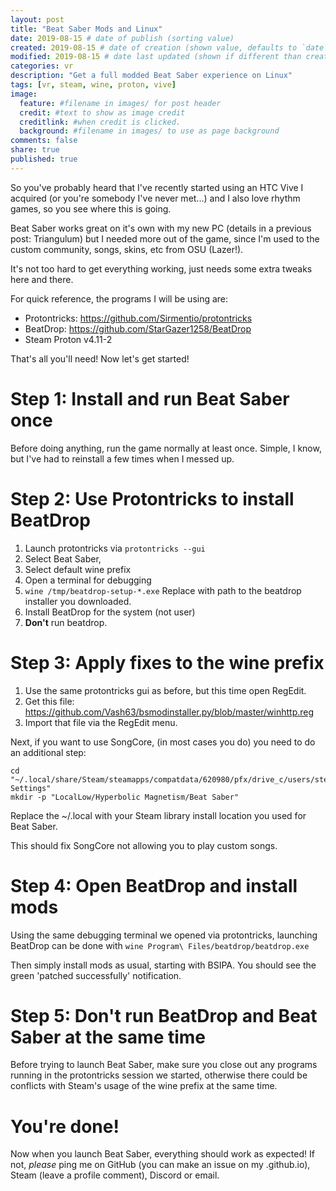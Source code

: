 ```yaml
---
layout: post
title: "Beat Saber Mods and Linux"
date: 2019-08-15 # date of publish (sorting value)
created: 2019-08-15 # date of creation (shown value, defaults to `date`)
modified: 2019-08-15 # date last updated (shown if different than created)
categories: vr
description: "Get a full modded Beat Saber experience on Linux"
tags: [vr, steam, wine, proton, vive]
image:
  feature: #filename in images/ for post header
  credit: #text to show as image credit
  creditlink: #when credit is clicked.
  background: #filename in images/ to use as page background
comments: false
share: true
published: true
---
```


So you've probably heard that I've recently started using an HTC Vive I acquired (or you're somebody I've never met...) and I also love rhythm games, so you see where this is going.

Beat Saber works great on it's own with my new PC (details in a previous post: Triangulum) but I needed more out of the game, since I'm used to the custom community, songs, skins, etc from OSU (Lazer!).

It's not too hard to get everything working, just needs some extra tweaks here and there.

For quick reference, the programs I will be using are:

 - Protontricks: https://github.com/Sirmentio/protontricks
 - BeatDrop: https://github.com/StarGazer1258/BeatDrop
 - Steam Proton v4.11-2

That's all you'll need! Now let's get started!


# Step 1: Install and run Beat Saber once

Before doing anything, run the game normally at least once. Simple, I know, but I've had to reinstall a few times when I messed up.

# Step 2: Use Protontricks to install BeatDrop

 1. Launch protontricks via `protontricks --gui`
 2. Select Beat Saber,
 3. Select default wine prefix
 4. Open a terminal for debugging
 5. `wine /tmp/beatdrop-setup-*.exe` Replace with path to the beatdrop installer you downloaded.
 6. Install BeatDrop for the system (not user)
 7. **Don't** run beatdrop.

# Step 3: Apply fixes to the wine prefix

 1. Use the same protontricks gui as before, but this time open RegEdit.
 2. Get this file: https://github.com/Vash63/bsmodinstaller.py/blob/master/winhttp.reg
 3. Import that file via the RegEdit menu.

Next, if you want to use SongCore, (in most cases you do) you need to do an additional step:

```
cd "~/.local/share/Steam/steamapps/compatdata/620980/pfx/drive_c/users/steamuser/Local Settings"
mkdir -p "LocalLow/Hyperbolic Magnetism/Beat Saber"
```

Replace the ~/.local with your Steam library install location you used for Beat Saber.

This should fix SongCore not allowing you to play custom songs.

# Step 4: Open BeatDrop and install mods

Using the same debugging terminal we opened via protontricks, launching BeatDrop can be done with `wine Program\ Files/beatdrop/beatdrop.exe`

Then simply install mods as usual, starting with BSIPA. You should see the green 'patched successfully' notification.

# Step 5: Don't run BeatDrop and Beat Saber at the same time

Before trying to launch Beat Saber, make sure you close out any programs running in the protontricks session we started, otherwise there could be conflicts with Steam's usage of the wine prefix at the same time.

# You're done!

Now when you launch Beat Saber, everything should work as expected! If not, *please* ping me on GitHub (you can make an issue on my .github.io), Steam (leave a profile comment), Discord or email.
